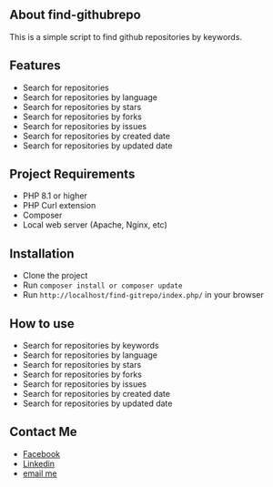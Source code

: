 ## About find-githubrepo

This is a simple script to find github repositories by keywords.

## Features

- Search for repositories
- Search for repositories by language
- Search for repositories by stars
- Search for repositories by forks
- Search for repositories by issues
- Search for repositories by created date
- Search for repositories by updated date

## Project Requirements

- PHP 8.1 or higher
- PHP Curl extension
- Composer
- Local web server (Apache, Nginx, etc)

## Installation

- Clone the project
- Run `composer install or composer update`
- Run `http://localhost/find-gitrepo/index.php/` in your browser

## How to use

- Search for repositories by keywords
- Search for repositories by language
- Search for repositories by stars
- Search for repositories by forks
- Search for repositories by issues
- Search for repositories by created date
- Search for repositories by updated date

## Contact Me

- [Facebook](https://www.facebook.com/profile.php?id=100068508051564)
- [Linkedin](https://www.linkedin.com/in/abdullah-karam-dev/)
- [email me](mailto:abdallakaramdev@gmail.com)
